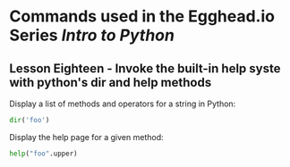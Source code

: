 # Commands used in the Egghead.io Series *Intro to Python*
## Lesson Eighteen - Invoke the built-in help syste with python's dir and help methods

Display a list of methods and operators for a string in Python:

```python
dir('foo')
```

Display the help page for a given method:

```python
help("foo".upper)
```